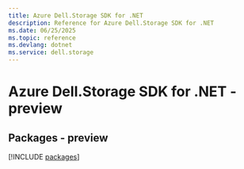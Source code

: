```yaml
---
title: Azure Dell.Storage SDK for .NET
description: Reference for Azure Dell.Storage SDK for .NET
ms.date: 06/25/2025
ms.topic: reference
ms.devlang: dotnet
ms.service: dell.storage
---
```

# Azure Dell.Storage SDK for .NET - preview
## Packages - preview
[!INCLUDE [packages](dell.storage-index.md)]